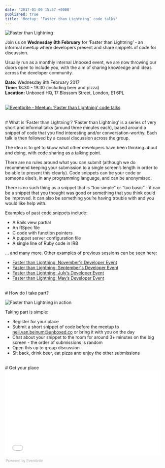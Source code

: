 ```yaml
---
date: '2017-01-06 15:57 +0000'
published: true
title: 'Meetup: ‘Faster than Lightning’ code talks'
---
```

![Faster than Lightning](https://s3-eu-west-1.amazonaws.com/unboxed-web-image-uploader/94ee18e101493df1901a1adc0431c4c5.PNG)

Join us on <b>Wednesday 8th February</b> for ‘Faster than Lightning’ - an informal meetup where developers present and share snippets of code for discussion.<br/>

Usually run as a monthly internal Unboxed event, we are now throwing our doors open to include you, with the aim of sharing knowledge and ideas across the developer community.<br/>

<b>Date:</b> Wednesday 8th February 2017<br/>
<b>Time:</b> 18:30 - 19:30 (including beer and pizza)<br/>
<b>Location:</b> Unboxed HQ, 17 Blossom Street, London, E1 6PL<br/>
<br/>

<a href="http://www.eventbrite.co.uk/e/meetup-faster-than-lightning-code-talks-tickets-30922768834?ref=ebtnebregn" target="_blank"><img src="https://www.eventbrite.co.uk/custombutton?eid=30922768834" alt="Eventbrite - Meetup: ‘Faster than Lightning’ code talks" /></a>

<br/>
# What is ‘Faster than Lightning’?
‘Faster than Lightning’ is a series of very short and informal talks (around three minutes each), based around a snippet of code that you find interesting and/or conversation-worthy. Each talk is then followed by a casual discussion across the group.<br/>

The idea is to get to know what other developers have been thinking about and doing, with code sharing as a talking point.<br/>

There are no rules around what you can submit (although we do recommend keeping your submission to a single screen’s length in order to be able to present this clearly). Code snippets can be your code or someone else’s, in any programming language, and can be anonymised.<br/>

There is no such thing as a snippet that is “too simple” or “too basic” - it can be a snippet that you thought was good or something that you think could be improved. It can also be something you’re having trouble with and you would like help with.<br/>

Examples of past code snippets include:<br/>

- A Rails view partial
- An RSpec file
- C code with function pointers
- A puppet server configuration file
- A single line of Ruby code in IRB

… and many more. Other examples of previous sessions can be seen here:<br/>

- [Faster than Lightning: November's Developer Event](https://unboxed.co/blog/faster-than-lightning-november-s-developer-event/)
- [Faster than Lightning: September's Developer Event](https://unboxed.co/blog/faster-than-lightning-september-s-developer-event/)
- [Faster than Lightning: July’s Developer Event](https://unboxed.co/blog/faster-than-lightning-july-s-developer-event/)
- [Faster than Lightning: May’s Developer Event](https://unboxed.co/blog/faster-than-lightning-may-s-monthly-developer-event/)


<br/>
# How do I take part?

![Faster than Lightning in action](https://s3-eu-west-1.amazonaws.com/unboxed-web-image-uploader/8316a4cadad9b2d9ef250305d2423f6f.PNG)

Taking part is simple:<br/>

- Register for your place
- Submit a short snippet of code before the meetup to neil.van.beinum@unboxed.co or bring it with you on the day
- Chat about your snippet to the room for around 3+ minutes on the big screen - the order of submissions is random
- Open this up to group discussion
- Sit back, drink beer, eat pizza and enjoy the other submissions

<br/>
# Get your place
<div style="width:100%; text-align:left;"><iframe src="//eventbrite.co.uk/tickets-external?eid=30922768834&ref=etckt" frameborder="0" height="275" width="100%" vspace="0" hspace="0" marginheight="5" marginwidth="5" scrolling="auto" allowtransparency="true"></iframe><div style="font-family:Helvetica, Arial; font-size:12px; padding:10px 0 5px; margin:2px; width:100%; text-align:left;" ><a class="powered-by-eb" style="color: #ADB0B6; text-decoration: none;" target="_blank" href="http://www.eventbrite.co.uk/">Powered by Eventbrite</a></div></div>
